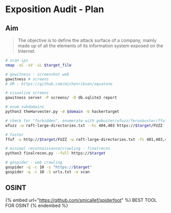 # Exposition Audit - Plan

## Aim

> The objective is to define the attack surface of a company, mainly made up of all the elements of its information system exposed on the Internet.

```bash
# scan ips
nmap -sC -sV -iL $target_file 

# gowitness - screenshot web
gowitness # screens
# OR : https://github.com/michenriksen/aquatone

# visualize screens
gowitness server -P screens/ -D db.sqlite3 report

# enum subdomains
python3 theHarvester.py -d $domain -b hackertarget

# check for "forbidden", enumerate with gobuster/wfuzz/feroxbuster/ffuf
wfuzz -w raft-large-directories.txt --hc 404,403 https://$target/FUZZ

# faster
ffuf -u http://$target/FUZZ -w raft-large-directories.txt -fc 401,403,404 -fs 0

# minimal reconnaissance/crawling - finalrecon
python3 finalrecon.py --full https://$target

# gospider - web crawling
gospider -q -c 10 -s "https://$target"
gospider -q -c 10 -S urls.txt -o scan
```

## OSINT

{% embed url="https://github.com/smicallef/spiderfoot" %}
BEST TOOL FOR OSINT
{% endembed %}
